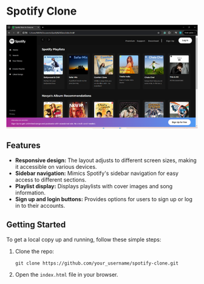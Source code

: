 # Spotify Clone

![Project Preview](preview.png)

## Features
- **Responsive design:** The layout adjusts to different screen sizes, making it accessible on various devices.
- **Sidebar navigation:** Mimics Spotify's sidebar navigation for easy access to different sections.
- **Playlist display:** Displays playlists with cover images and song information.
- **Sign up and login buttons:** Provides options for users to sign up or log in to their accounts.

## Getting Started
To get a local copy up and running, follow these simple steps:
1. Clone the repo:
    ```
    git clone https://github.com/your_username/spotify-clone.git
    ```
2. Open the `index.html` file in your browser.

